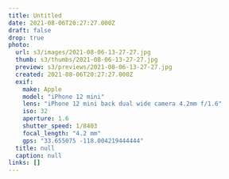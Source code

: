 ```yaml
---
title: Untitled
date: 2021-08-06T20:27:27.000Z
draft: false
drop: true
photo:
  url: s3/images/2021-08-06-13-27-27.jpg
  thumb: s3/thumbs/2021-08-06-13-27-27.jpg
  preview: s3/previews/2021-08-06-13-27-27.jpg
  created: 2021-08-06T20:27:27.000Z
  exif:
    make: Apple
    model: "iPhone 12 mini"
    lens: "iPhone 12 mini back dual wide camera 4.2mm f/1.6"
    iso: 32
    aperture: 1.6
    shutter_speed: 1/8403
    focal_length: "4.2 mm"
    gps: "33.655075 -118.004219444444"
  title: null
  caption: null
links: []
---
```

